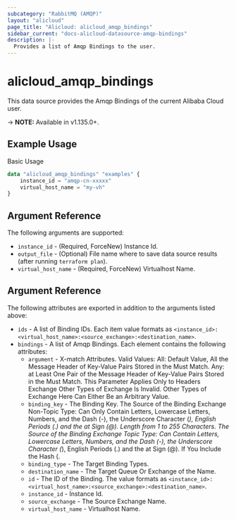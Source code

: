 ```yaml
---
subcategory: "RabbitMQ (AMQP)"
layout: "alicloud"
page_title: "Alicloud: alicloud_amqp_bindings"
sidebar_current: "docs-alicloud-datasource-amqp-bindings"
description: |-
  Provides a list of Amqp Bindings to the user.
---
```


# alicloud\_amqp\_bindings

This data source provides the Amqp Bindings of the current Alibaba Cloud user.

-> **NOTE:** Available in v1.135.0+.

## Example Usage

Basic Usage

```terraform
data "alicloud_amqp_bindings" "examples" {
	instance_id = "amqp-cn-xxxxx"
	virtual_host_name = "my-vh"
}
```

## Argument Reference

The following arguments are supported:

* `instance_id` - (Required, ForceNew) Instance Id.
* `output_file` - (Optional) File name where to save data source results (after running `terraform plan`).
* `virtual_host_name` - (Required, ForceNew) Virtualhost Name.

## Argument Reference

The following attributes are exported in addition to the arguments listed above:

* `ids` - A list of Binding IDs. Each item value formats as `<instance_id>:<virtual_host_name>:<source_exchange>:<destination_name>`.
* `bindings` - A list of Amqp Bindings. Each element contains the following attributes:
	* `argument` - X-match Attributes. Valid Values: All: Default Value, All the Message Header of Key-Value Pairs Stored in the Must Match. Any: at Least One Pair of the Message Header of Key-Value Pairs Stored in the Must Match. This Parameter Applies Only to Headers Exchange Other Types of Exchange Is Invalid. Other Types of Exchange Here Can Either Be an Arbitrary Value.
	* `binding_key` - The Binding Key. The Source of the Binding Exchange Non-Topic Type: Can Only Contain Letters, Lowercase Letters, Numbers, and the Dash (-), the Underscore Character (_), English Periods (.) and the at Sign (@). Length from 1 to 255 Characters. The Source of the Binding Exchange Topic Type: Can Contain Letters, Lowercase Letters, Numbers, and the Dash (-), the Underscore Character (_), English Periods (.) and the at Sign (@). If You Include the Hash (.
	* `binding_type` - The Target Binding Types.
	* `destination_name` - The Target Queue Or Exchange of the Name.
	* `id` - The ID of the Binding. The value formats as `<instance_id>:<virtual_host_name>:<source_exchange>:<destination_name>`.
	* `instance_id` - Instance Id.
	* `source_exchange` - The Source Exchange Name.
	* `virtual_host_name` - Virtualhost Name.
